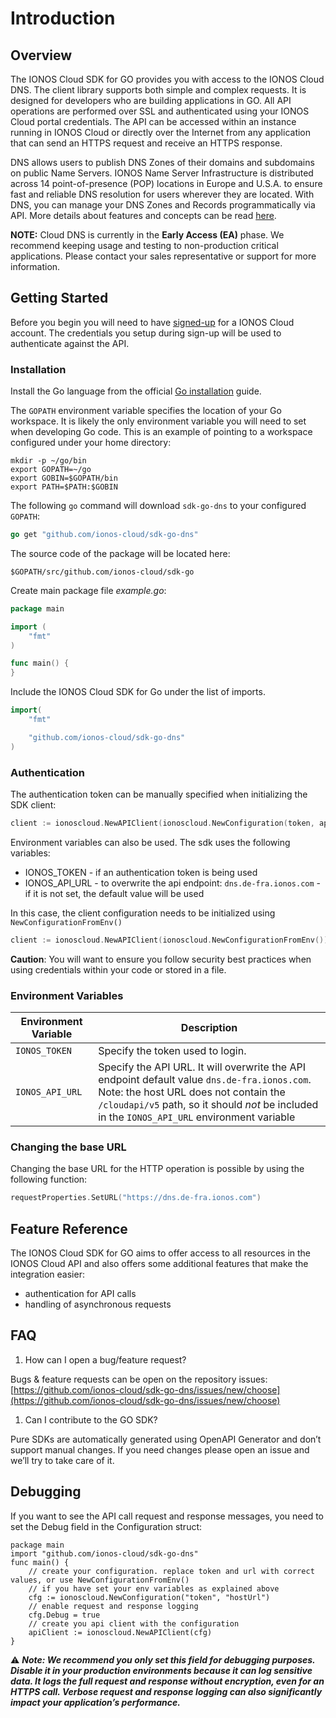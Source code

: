 # Introduction

## Overview

The IONOS Cloud SDK for GO provides you with access to the IONOS Cloud DNS. The client library supports both simple and complex requests. It is designed for developers who are building applications in GO. All API operations are performed over SSL and authenticated using your IONOS Cloud portal credentials. The API can be accessed within an instance running in IONOS Cloud or directly over the Internet from any application that can send an HTTPS request and receive an HTTPS response.

DNS allows users to publish DNS Zones of their domains and subdomains on public Name Servers.
IONOS Name Server Infrastructure is distributed across 14 point-of-presence (POP) locations in Europe and U.S.A. to ensure fast and reliable DNS resolution for users wherever they are located.
With DNS, you can manage your DNS Zones and Records programmatically via API.
More details about features and concepts can be read [here](https://docs.ionos.com/dns-as-a-service/readme/overview).

**NOTE:** Cloud DNS is currently in the **Early Access (EA)** phase. We recommend keeping usage and testing to non-production critical applications. Please contact your sales representative or support for more information.

## Getting Started

Before you begin you will need to have [signed-up](https://www.ionos.com/enterprise-cloud/signup) for a IONOS Cloud account. The credentials you setup during sign-up will be used to authenticate against the API.

### Installation

Install the Go language from the official [Go installation](https://golang.org/doc/install) guide.

The `GOPATH` environment variable specifies the location of your Go workspace. It is likely the only environment variable you will need to set when developing Go code. This is an example of pointing to a workspace configured under your home directory:

```text
mkdir -p ~/go/bin
export GOPATH=~/go
export GOBIN=$GOPATH/bin
export PATH=$PATH:$GOBIN
```

The following `go` command will download `sdk-go-dns` to your configured `GOPATH`:

```go
go get "github.com/ionos-cloud/sdk-go-dns"
```

The source code of the package will be located here:

```text
$GOPATH/src/github.com/ionos-cloud/sdk-go
```

Create main package file _example.go_:

```go
package main

import (
    "fmt"
)

func main() {
}
```

Include the IONOS Cloud SDK for Go under the list of imports.

```go
import(
    "fmt"

    "github.com/ionos-cloud/sdk-go-dns"
)
```

### Authentication

The authentication token can be manually specified when initializing the SDK client:

```go
client := ionoscloud.NewAPIClient(ionoscloud.NewConfiguration(token, apiUrl))
```

Environment variables can also be used. The sdk uses the following variables:

* IONOS\_TOKEN - if an authentication token is being used
* IONOS\_API\_URL - to overwrite the api endpoint: `dns.de-fra.ionos.com` - if it is not set, the default value will be used

In this case, the client configuration needs to be initialized using `NewConfigurationFromEnv()`

```go
client := ionoscloud.NewAPIClient(ionoscloud.NewConfigurationFromEnv())
```

**Caution**: You will want to ensure you follow security best practices when using credentials within your code or stored in a file.

### Environment Variables

| Environment Variable | Description                                                                                                                                                                                                                           |
|----------------------|---------------------------------------------------------------------------------------------------------------------------------------------------------------------------------------------------------------------------------------|
| `IONOS_TOKEN`        | Specify the token used to login.                                                                                                                                                                                                      |
| `IONOS_API_URL`      | Specify the API URL. It will overwrite the API endpoint default value `dns.de-fra.ionos.com`. Note: the host URL does not contain the `/cloudapi/v5` path, so it should _not_ be included in the `IONOS_API_URL` environment variable | 


### Changing the base URL

Changing the base URL for the HTTP operation is possible by using the following function:

```go
requestProperties.SetURL("https://dns.de-fra.ionos.com")
```

## Feature Reference

The IONOS Cloud SDK for GO aims to offer access to all resources in the IONOS Cloud API and also offers some additional features that make the integration easier:

* authentication for API calls
* handling of asynchronous requests 

## FAQ

1. How can I open a bug/feature request? 

Bugs & feature requests can be open on the repository issues: [https://github.com/ionos-cloud/sdk-go-dns/issues/new/choose](https://github.com/ionos-cloud/sdk-go-dns/issues/new/choose)

1. Can I contribute to the GO SDK?

Pure SDKs are automatically generated using OpenAPI Generator and don’t support manual changes. If you need changes please open an issue and we’ll try to take care of it.

## Debugging

If you want to see the API call request and response messages, you need to set the Debug field in the Configuration struct:

```golang
package main
import "github.com/ionos-cloud/sdk-go-dns"
func main() {
    // create your configuration. replace token and url with correct values, or use NewConfigurationFromEnv()
    // if you have set your env variables as explained above
    cfg := ionoscloud.NewConfiguration("token", "hostUrl")
    // enable request and response logging
    cfg.Debug = true
    // create you api client with the configuration
    apiClient := ionoscloud.NewAPIClient(cfg)
}
```

⚠️ **_Note: We recommend you only set this field for debugging purposes. Disable it in your production environments because it can log sensitive data. It logs the full request and response without encryption, even for an HTTPS call. Verbose request and response logging can also significantly impact your application’s performance._**
